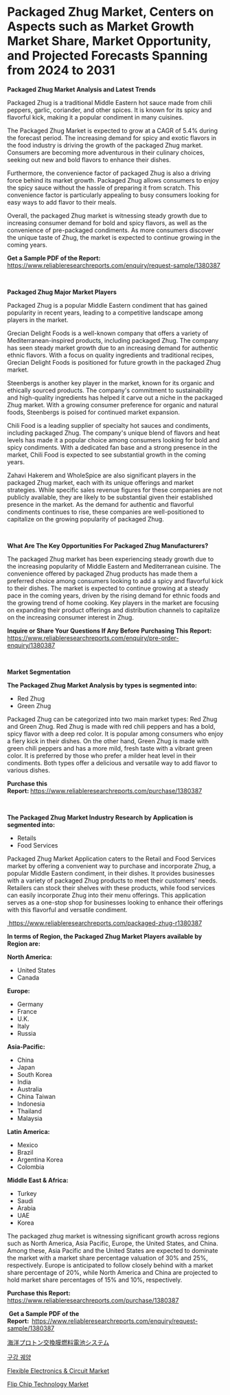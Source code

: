 <p><h1>Packaged Zhug Market, Centers on Aspects such as Market Growth Market Share, Market Opportunity, and Projected Forecasts Spanning from 2024 to 2031</h1></p><p><strong>Packaged Zhug Market Analysis and Latest Trends</strong></p>
<p><p>Packaged Zhug is a traditional Middle Eastern hot sauce made from chili peppers, garlic, coriander, and other spices. It is known for its spicy and flavorful kick, making it a popular condiment in many cuisines.</p><p>The Packaged Zhug Market is expected to grow at a CAGR of 5.4% during the forecast period. The increasing demand for spicy and exotic flavors in the food industry is driving the growth of the packaged Zhug market. Consumers are becoming more adventurous in their culinary choices, seeking out new and bold flavors to enhance their dishes.</p><p>Furthermore, the convenience factor of packaged Zhug is also a driving force behind its market growth. Packaged Zhug allows consumers to enjoy the spicy sauce without the hassle of preparing it from scratch. This convenience factor is particularly appealing to busy consumers looking for easy ways to add flavor to their meals.</p><p>Overall, the packaged Zhug market is witnessing steady growth due to increasing consumer demand for bold and spicy flavors, as well as the convenience of pre-packaged condiments. As more consumers discover the unique taste of Zhug, the market is expected to continue growing in the coming years.</p></p>
<p><strong>Get a Sample PDF of the Report:&nbsp;</strong> <a href="https://www.reliableresearchreports.com/enquiry/request-sample/1380387">https://www.reliableresearchreports.com/enquiry/request-sample/1380387</a></p>
<p>&nbsp;</p>
<p><strong>Packaged Zhug Major Market Players</strong></p>
<p><p>Packaged Zhug is a popular Middle Eastern condiment that has gained popularity in recent years, leading to a competitive landscape among players in the market. </p><p>Grecian Delight Foods is a well-known company that offers a variety of Mediterranean-inspired products, including packaged Zhug. The company has seen steady market growth due to an increasing demand for authentic ethnic flavors. With a focus on quality ingredients and traditional recipes, Grecian Delight Foods is positioned for future growth in the packaged Zhug market.</p><p>Steenbergs is another key player in the market, known for its organic and ethically sourced products. The company's commitment to sustainability and high-quality ingredients has helped it carve out a niche in the packaged Zhug market. With a growing consumer preference for organic and natural foods, Steenbergs is poised for continued market expansion.</p><p>Chili Food is a leading supplier of specialty hot sauces and condiments, including packaged Zhug. The company's unique blend of flavors and heat levels has made it a popular choice among consumers looking for bold and spicy condiments. With a dedicated fan base and a strong presence in the market, Chili Food is expected to see substantial growth in the coming years.</p><p>Zahavi Hakerem and WholeSpice are also significant players in the packaged Zhug market, each with its unique offerings and market strategies. While specific sales revenue figures for these companies are not publicly available, they are likely to be substantial given their established presence in the market. As the demand for authentic and flavorful condiments continues to rise, these companies are well-positioned to capitalize on the growing popularity of packaged Zhug.</p></p>
<p>&nbsp;</p>
<p><strong>What Are The Key Opportunities For Packaged Zhug Manufacturers?</strong></p>
<p><p>The packaged Zhug market has been experiencing steady growth due to the increasing popularity of Middle Eastern and Mediterranean cuisine. The convenience offered by packaged Zhug products has made them a preferred choice among consumers looking to add a spicy and flavorful kick to their dishes. The market is expected to continue growing at a steady pace in the coming years, driven by the rising demand for ethnic foods and the growing trend of home cooking. Key players in the market are focusing on expanding their product offerings and distribution channels to capitalize on the increasing consumer interest in Zhug.</p></p>
<p><strong>Inquire or Share Your Questions If Any Before Purchasing This Report:</strong> <a href="https://www.reliableresearchreports.com/enquiry/pre-order-enquiry/1380387">https://www.reliableresearchreports.com/enquiry/pre-order-enquiry/1380387</a></p>
<p>&nbsp;</p>
<p><strong>Market Segmentation</strong></p>
<p><strong>The Packaged Zhug Market Analysis by types is segmented into:</strong></p>
<p><ul><li>Red Zhug</li><li>Green Zhug</li></ul></p>
<p><p>Packaged Zhug can be categorized into two main market types: Red Zhug and Green Zhug. Red Zhug is made with red chili peppers and has a bold, spicy flavor with a deep red color. It is popular among consumers who enjoy a fiery kick in their dishes. On the other hand, Green Zhug is made with green chili peppers and has a more mild, fresh taste with a vibrant green color. It is preferred by those who prefer a milder heat level in their condiments. Both types offer a delicious and versatile way to add flavor to various dishes.</p></p>
<p><strong>Purchase this Report:&nbsp;</strong><a href="https://www.reliableresearchreports.com/purchase/1380387">https://www.reliableresearchreports.com/purchase/1380387</a></p>
<p>&nbsp;</p>
<p><strong>The Packaged Zhug Market Industry Research by Application is segmented into:</strong></p>
<p><ul><li>Retails</li><li>Food Services</li></ul></p>
<p><p>Packaged Zhug Market Application caters to the Retail and Food Services market by offering a convenient way to purchase and incorporate Zhug, a popular Middle Eastern condiment, in their dishes. It provides businesses with a variety of packaged Zhug products to meet their customers' needs. Retailers can stock their shelves with these products, while food services can easily incorporate Zhug into their menu offerings. This application serves as a one-stop shop for businesses looking to enhance their offerings with this flavorful and versatile condiment.</p></p>
<p><a href="https://www.reliableresearchreports.com/packaged-zhug-r1380387">&nbsp;https://www.reliableresearchreports.com/packaged-zhug-r1380387</a></p>
<p><strong>In terms of Region, the Packaged Zhug Market Players available by Region are:</strong></p>
<p>
    <p> <strong> North America: </strong>
        <ul>
            <li>United States</li>
            <li>Canada</li>
        </ul>
        </p> 
    <p> <strong> Europe: </strong>
        <ul>
            <li>Germany</li>
            <li>France</li>
            <li>U.K.</li>
            <li>Italy</li>
            <li>Russia</li>
        </ul>
        </p> 
    <p> <strong> Asia-Pacific: </strong>
        <ul>
            <li>China</li>
            <li>Japan</li>
            <li>South Korea</li>
            <li>India</li>
            <li>Australia</li>
            <li>China Taiwan</li>
            <li>Indonesia</li>
            <li>Thailand</li>
            <li>Malaysia</li>
        </ul>
        </p> 
    <p> <strong> Latin America: </strong>
        <ul>
            <li>Mexico</li>
            <li>Brazil</li>
            <li>Argentina Korea</li>
            <li>Colombia</li>
        </ul>
        </p> 
    <p> <strong> Middle East & Africa: </strong>
        <ul>
            <li>Turkey</li>
            <li>Saudi</li>
            <li>Arabia</li>
            <li>UAE</li>
            <li>Korea</li>
        </ul>
    </p>
    </p>
<p><p>The packaged zhug market is witnessing significant growth across regions such as North America, Asia Pacific, Europe, the United States, and China. Among these, Asia Pacific and the United States are expected to dominate the market with a market share percentage valuation of 30% and 25%, respectively. Europe is anticipated to follow closely behind with a market share percentage of 20%, while North America and China are projected to hold market share percentages of 15% and 10%, respectively.</p></p>
<p><strong>Purchase this Report: </strong><a href="https://www.reliableresearchreports.com/purchase/1380387">https://www.reliableresearchreports.com/purchase/1380387</a></p>
<p>&nbsp;<strong>Get a Sample PDF of the Report:&nbsp;&nbsp;</strong><a href="https://www.reliableresearchreports.com/enquiry/request-sample/1380387">https://www.reliableresearchreports.com/enquiry/request-sample/1380387</a></p>
<p><strong></strong></p>
<p><p><a href="https://medium.com/@kelsitorphy644/%E6%B5%B7%E6%B4%8B%E3%83%97%E3%83%AD%E3%83%88%E3%83%B3%E4%BA%A4%E6%8F%9B%E8%86%9C%E7%87%83%E6%96%99%E9%9B%BB%E6%B1%A0%E3%82%B7%E3%82%B9%E3%83%86%E3%83%A0%E5%B8%82%E5%A0%B4%E3%81%AE%E8%A6%8F%E6%A8%A1-%E3%82%B7%E3%82%A7%E3%82%A2-%E3%83%88%E3%83%AC%E3%83%B3%E3%83%89%E5%88%86%E6%9E%90%E3%83%AC%E3%83%9D%E3%83%BC%E3%83%88-%E8%A3%BD%E5%93%81%E5%88%A5-%E5%9C%A7%E7%B8%AE%E3%82%AC%E3%82%B9%E7%8A%B6%E6%B0%B4%E7%B4%A0-%E6%A5%B5%E4%BD%8E%E6%B8%A9%E6%B6%B2%E4%BD%93%E6%B0%B4%E7%B4%A0-%E6%B0%B4%E7%B4%A0%E5%8C%96%E7%89%A9-%E3%82%BB%E3%82%B0%E3%83%A1%E3%83%B3%E3%83%88%E4%BA%88%E6%B8%AC-2024%E5%B9%B4-2031%E5%B9%B4-bce03c2a8fc6">海洋プロトン交換膜燃料電池システム</a></p><p><a href="https://github.com/joyliyu/Market-Research-Report-List-1/blob/main/3248445159735.md">구강 궤양</a></p><p><a href="https://github.com/Angelnienowdseej3e45z3p8c/Market-Research-Report-List-3/blob/main/flexible-electronics-circuit-market.md">Flexible Electronics & Circuit Market</a></p><p><a href="https://github.com/angeliabkratze/Market-Research-Report-List-1/blob/main/flip-chip-technology-market.md">Flip Chip Technology Market</a></p></p>